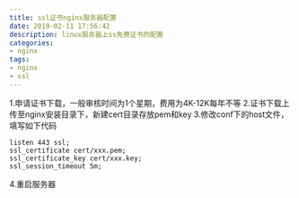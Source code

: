 ```yaml
---
title: ssl证书nginx服务器配置
date: 2019-02-11 17:56:42
description: linux服务器上ss免费证书的配置
categories:
- nginx
tags:
- nginx
- ssl
---
```


1.申请证书下载，一般审核时间为1个星期，费用为4K-12K每年不等
2.证书下载上传至nginx安装目录下，新建cert目录存放pem和key
3.修改conf下的host文件，填写如下代码

```
listen 443 ssl;
ssl_certificate cert/xxx.pem;
ssl_certificate_key cert/xxx.key;
ssl_session_timeout 5m;
```

4.重启服务器